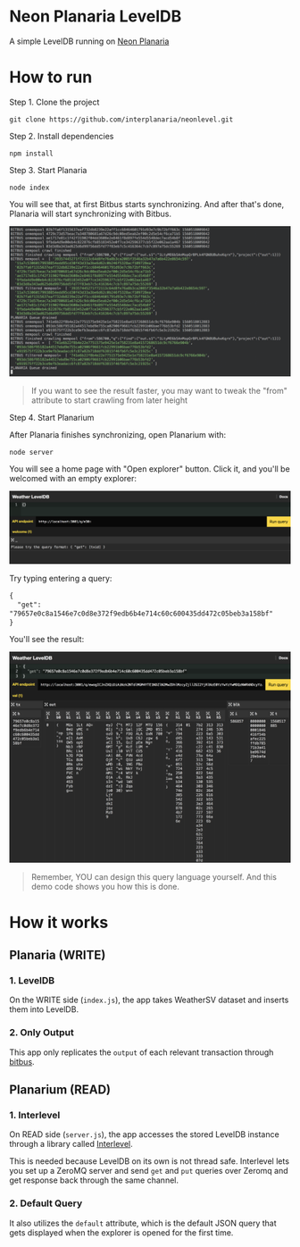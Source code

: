 # Neon Planaria LevelDB

A simple LevelDB running on [Neon Planaria](https://neon.planaria.network)

# How to run

Step 1. Clone the project

```
git clone https://github.com/interplanaria/neonlevel.git
```

Step 2. Install dependencies

```
npm install
```

Step 3. Start Planaria

```
node index
```

You will see that, at first Bitbus starts synchronizing. And after that's done, Planaria will start synchronizing with Bitbus. 

![term](term.png)

> If you want to see the result faster, you may want to tweak the "from" attribute to start crawling from later height

Step 4. Start Planarium

After Planaria finishes synchronizing, open Planarium with:

```
node server
```

You will see a home page with "Open explorer" button. Click it, and you'll be welcomed with an empty explorer:

![default](default.png)

Try typing entering a query:

```
{
  "get": "79657e0c8a1546e7c0d8e372f9edb6b4e714c60c600435dd472c05beb3a158bf"
}
```

You'll see the result:

![query](query.png)

> Remember, YOU can design this query language yourself. And this demo code shows you how this is done.



# How it works

## Planaria (WRITE)

### 1. LevelDB

On the WRITE side (`index.js`), the app takes WeatherSV dataset and inserts them into LevelDB.

### 2. Only Output

This app only replicates the `output` of each relevant transaction through [bitbus](https://bitbus.network).


## Planarium (READ)

### 1. Interlevel

On READ side (`server.js`), the app accesses the stored LevelDB instance through a library called [Interlevel](https://github.com/interplanaria/interlevel).

This is needed because LevelDB on its own is not thread safe. Interlevel lets you set up a ZeroMQ server and send `get` and `put` queries over Zeromq and get response back through the same channel.

### 2. Default Query

It also utilizes the `default` attribute, which is the default JSON query that gets displayed when the explorer is opened for the first time.

